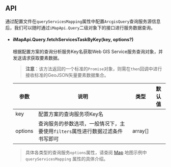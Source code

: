 ## API

通过配置文件在`queryServicesMapping`属性中配置`ArcgisQuery`查询服务源信息后，我们可以随时通过`iMapApi.Query`二级对象下的接口进行服务数据查询。

- #### iMapApi.Query.fetchServicesTaskByKey(key, options?)
	根据配置方案的查询分析服务Key名获取Web GIS Service服务查询对象，并发送请求获取要素数据。
	
	> **注意**：该方法返回的一个标准的`Promise`对象，则需在`then`回调中进行接收标准的GeoJSON矢量要素数据集合。

	| 参数 | 说明 | 类型 | 默认值 |
	| --- | --- | --- | --- |
	| key | 配置方案的查询服务项Key名 |
	| options | 查询服务的参数选项，一般情况下，主要使用`filters`属性进行数据过滤条件书写即可 | array[] |

	> 具体各类型的查询服务`options`属性，请查阅 [Map](/components/map-cn/) 地图示例中 `queryServicesMapping` 属性的具体介绍。
